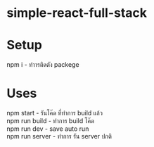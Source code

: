 # simple-react-full-stack

# Setup
npm i - ทำารติดตัง packege
#

# Uses
npm start - รันโค๊ด ที่ทำการ build แล้ว <br/>
npm run build - ทำการ build โค๊ด<br/>
npm run dev - save auto run<br/>
npm run server - ทำการ รัน server ปกติ<br/>